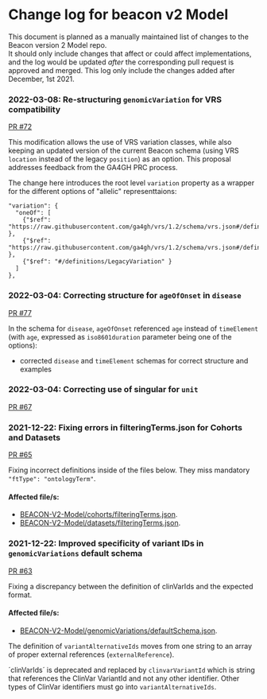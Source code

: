 # Change log for beacon v2 Model
This document is planned as a manually maintained list of changes to the Beacon version 2 Model repo.\
It should only include changes that affect or could affect implementations, and the log would be updated *after* the corresponding pull request is approved and merged.
This log only include the changes added after December, 1st 2021.

### 2022-03-08: Re-structuring `genomicVariation` for VRS compatibility

[PR #72](https://github.com/ga4gh-beacon/beacon-v2-Models/pull/72)

This modification allows the use of VRS variation classes, while also keeping an updated version of the current Beacon schema (using VRS `location` instead of the legacy `position`) as an option. This proposal addresses feedback from the GA4GH PRC process.

The change here introduces the root level `variation` property as a wrapper for the different options of "allelic" representtaions:

```
"variation": {
  "oneOf": [
    {"$ref": "https://raw.githubusercontent.com/ga4gh/vrs/1.2/schema/vrs.json#/definitions/MolecularVariation" },
    {"$ref": "https://raw.githubusercontent.com/ga4gh/vrs/1.2/schema/vrs.json#/definitions/SystemicVariation" },
    {"$ref": "#/definitions/LegacyVariation" }
  ]
},
```

### 2022-03-04: Correcting structure for `ageOfOnset` in `disease`

[PR #77](https://github.com/ga4gh-beacon/beacon-v2-Models/pull/77)

In the schema for `disease`, `ageOfOnset` referenced `age` instead of `timeElement` (with `age`, expressed as `iso8601duration` parameter being one of the options):

* corrected `disease` and `timeElement` schemas for correct structure and examples

### 2022-03-04: Correcting use of singular for `unit`

[PR #67](https://github.com/ga4gh-beacon/beacon-v2-Models/pull/67)

### 2021-12-22: Fixing errors in filteringTerms.json for Cohorts and Datasets

[PR #65](https://github.com/ga4gh-beacon/beacon-v2-Models/pull/65)

Fixing incorrect definitions inside of the files below. They miss mandatory `"ftType": "ontologyTerm"`.

#### Affected file/s: 

* [BEACON-V2-Model/cohorts/filteringTerms.json](https://github.com/ga4gh-beacon/beacon-v2-Models/pull/65/files#diff-47829c52eadf20dd057cdb0f03eb2a4de97574ab6057234e467a511ca5d9b8a5).
* [BEACON-V2-Model/datasets/filteringTerms.json](https://github.com/ga4gh-beacon/beacon-v2-Models/pull/65/files#diff-33c51bc6a48e80638da9968dc3cf8c28355094d1e4ad017fbe3938554ad38066).

### 2021-12-22: Improved specificity of variant IDs in `genomicVariations` default schema

[PR #63](https://github.com/ga4gh-beacon/beacon-v2-Models/pull/63)

Fixing a discrepancy between the definition of clinVarIds and the expected format.

#### Affected file/s:

* [BEACON-V2-Model/genomicVariations/defaultSchema.json](https://github.com/ga4gh-beacon/beacon-v2-Models/pull/63/files#diff-3ccc5c218dab29225d70c861364bc333a617ea19f8e405f7a296f32a5a3c4eca).

The definition of `variantAlternativeIds` moves from one string to an array of proper external references (`externalReference`).

´clinVarIds´ is deprecated and replaced by `clinvarVariantId` which is string that references the ClinVar VariantId and not any other identifier. Other types of ClinVar identifiers must go into `variantAlternativeIds`.
